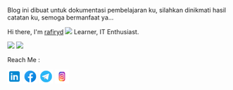 Blog ini dibuat untuk dokumentasi pembelajaran ku, silahkan dinikmati hasil catatan ku, semoga bermanfaat ya...

Hi there, I'm <a href="https://blog.ngcloud.tech" target="_blank">rafiryd</a> <img src="https://media.giphy.com/media/hvRJCLFzcasrR4ia7z/giphy.gif" width="25px">
Learner, IT Enthusiast.

<p>
  <img height="180em" src="https://github-readme-stats-alpha-mauve.vercel.app/api?username=rydrafi13&show_icons=true&hide_border=true&&count_private=true&include_all_commits=true&theme=tokyonight" />
  <img height="180em" src="https://github-readme-stats-alpha-mauve.vercel.app/api/top-langs/?username=rydrafi13&show_icons=true&hide_border=true&layout=compact&langs_count=8&theme=tokyonight"/>
</p>

Reach Me :
<p align="left">
  <a href="https://linkedin.com/in/rafiriadi13" target="_blank"><img alt="LinkedIn" height="32" width="32" src="assets/linkedin.svg"></a>
  <a href="https://facebook.com/rydrafi13" target="_blank"><img alt="Facebook" height="32" width="32" src="assets/facebook.svg"></a>
  <a href="https://t.me/rafiryd" target="_blank"><img alt="Telegram" height="32" width="32" src="assets/telegram.svg"></a>
  <a href="https://www.instagram.com/ryd_rafi/" target="_blank"><img alt="Instagram" height="32" width="32" src="assets/instagram.svg"></a>
</p>
